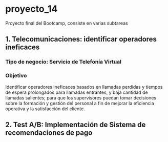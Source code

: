 # proyecto_14
Proyecto final del Bootcamp, consiste en varias subtareas

## __1. Telecomunicaciones: identificar operadores ineficaces__
### __Tipo de negocio:__ Servicio de Telefonía Virtual

### __Objetivo__ 
Identificar operadores ineficaces basados en llamadas perdidas y tiempos de espera prolongados para llamadas entrantes, y baja cantidad de llamadas salientes; para que los supervisores puedan tomar decisiones sobre la formación y gestión del personal a fin de mejorar la eficiencia operativa y la satisfacción del cliente.

## 2. __Test A/B: Implementación de Sistema de recomendaciones de pago__
